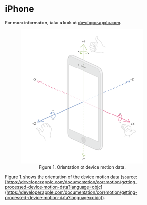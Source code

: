 # iPhone

For more information, take a look at [developer.apple.com](https://developer.apple.com/documentation/coremotion/getting-processed-device-motion-data?language=objc).

<figure align="center">
    <img src="./media-4251993@2x.png" width="400">
    <figcaption>Figure 1. Orientation of device motion data.</figcaption>
</figure>

Figure 1. shows the orientation of the device motion data (source: [https://developer.apple.com/documentation/coremotion/getting-processed-device-motion-data?language=objc](https://developer.apple.com/documentation/coremotion/getting-processed-device-motion-data?language=objc)).

